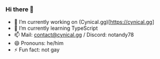 ### Hi there 👋


- 🔭 I’m currently working on (Cynical.gg)[https://cynical.gg]
- 🌱 I’m currently learning TypeScript
- 📫 Mail: contact@cynical.gg / Discord: notandy78
- 😄 Pronouns: he/him
- ⚡ Fun fact: not gay
